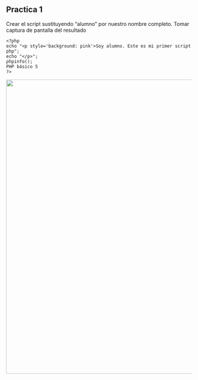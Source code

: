 ## Practica 1
Crear el script sustituyendo “alumno” por nuestro
nombre completo. Tomar captura de pantalla del resultado
```
<?php
echo "<p style='background: pink'>Soy alumno. Este es mi primer script php";
echo "</p>";
phpinfo();
PHP básico 5
?>
```

<img src="practica1.png" width="800">

